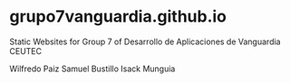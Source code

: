 # grupo7vanguardia.github.io
Static Websites for Group 7 of Desarrollo de Aplicaciones de Vanguardia CEUTEC

Wilfredo Paiz
Samuel Bustillo
Isack Munguia
